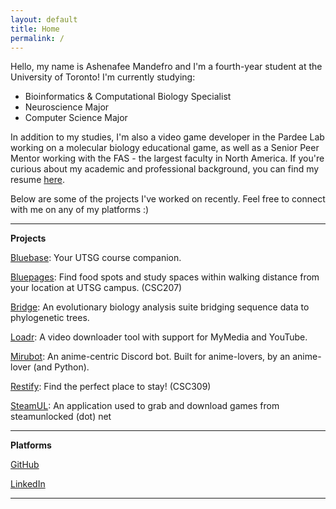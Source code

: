 ```yaml
---
layout: default
title: Home
permalink: /
---
```


Hello, my name is Ashenafee Mandefro and I'm a fourth-year student at the University of Toronto! I'm currently studying:

- Bioinformatics & Computational Biology Specialist
- Neuroscience Major
- Computer Science Major

In addition to my studies, I'm also a video game developer in the Pardee Lab working on a molecular biology educational game, as well as a Senior Peer Mentor working with the FAS - the largest faculty in North America. If you're curious about my academic and professional background, you can find my resume [here](https://www.ashenafee.com/resume.pdf).

Below are some of the projects I've worked on recently. Feel free to connect with me on any of my platforms :)

---

**Projects**

[Bluebase](https://github.com/ashenafee/bluebase): Your UTSG course companion.

[Bluepages](https://github.com/ashenafee/course-project-aarves): Find food spots and study spaces within walking distance from your location at UTSG campus. (CSC207)

[Bridge](https://github.com/ashenafee/Bridge): An evolutionary biology analysis suite bridging sequence data to phylogenetic trees.

[Loadr](https://www.ashenafee.com/LoadrFX/): A video downloader tool with support for MyMedia and YouTube.

[Mirubot](https://github.com/ashenafee/Mirubot): An anime-centric Discord bot. Built for anime-lovers, by an anime-lover (and Python).

[Restify](https://github.com/ashenafee/Restify): Find the perfect place to stay! (CSC309)

[SteamUL](https://github.com/ashenafee/SteamUL): An application used to grab and download games from steamunlocked (dot) net

---

**Platforms**

[GitHub](https://github.com/ashenafee)

[LinkedIn](https://www.linkedin.com/in/ashenafee/)

---